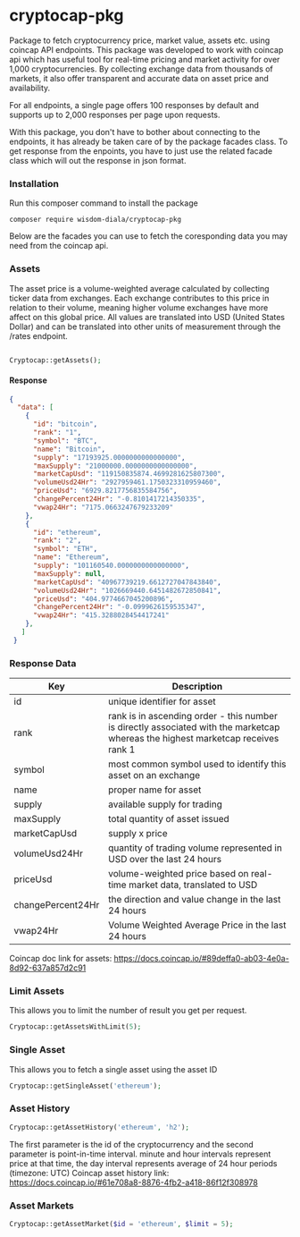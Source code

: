 # cryptocap-pkg
Package to fetch cryptocurrency price, market value, assets etc. using coincap API endpoints.
This package was developed to work with coincap api which has useful tool for real-time pricing and market activity for over 1,000 cryptocurrencies. By collecting exchange data from thousands of markets, it also offer transparent and accurate data on asset price and availability.

For all endpoints, a single page offers 100 responses by default and supports up to 2,000 responses per page upon requests.

With this package, you don't have to bother about connecting to the endpoints, it has already be taken care of by the package facades class. To get response from the enpoints, you have to just use the related facade class which will out the response in json format.

### Installation
Run this composer command to install the package
```
composer require wisdom-diala/cryptocap-pkg
```

Below are the facades you can use to fetch the coresponding data you may need from the coincap api.

### Assets
The asset price is a volume-weighted average calculated by collecting ticker data from exchanges. Each exchange contributes to this price in relation to their volume, meaning higher volume exchanges have more affect on this global price. All values are translated into USD (United States Dollar) and can be translated into other units of measurement through the /rates endpoint.

```php 

Cryptocap::getAssets();

```
#### Response
```json
{
  "data": [
    {
      "id": "bitcoin",
      "rank": "1",
      "symbol": "BTC",
      "name": "Bitcoin",
      "supply": "17193925.0000000000000000",
      "maxSupply": "21000000.0000000000000000",
      "marketCapUsd": "119150835874.4699281625807300",
      "volumeUsd24Hr": "2927959461.1750323310959460",
      "priceUsd": "6929.8217756835584756",
      "changePercent24Hr": "-0.8101417214350335",
      "vwap24Hr": "7175.0663247679233209"
    },
    {
      "id": "ethereum",
      "rank": "2",
      "symbol": "ETH",
      "name": "Ethereum",
      "supply": "101160540.0000000000000000",
      "maxSupply": null,
      "marketCapUsd": "40967739219.6612727047843840",
      "volumeUsd24Hr": "1026669440.6451482672850841",
      "priceUsd": "404.9774667045200896",
      "changePercent24Hr": "-0.0999626159535347",
      "vwap24Hr": "415.3288028454417241"
    },
   ]
 }
```` 
 ### Response Data
 | Key        | Description                |
 |------------|---------------------------|
 |id          |unique identifier for asset|
 |rank        |rank is in ascending order - this number is directly associated with the marketcap whereas the highest marketcap receives rank 1|
 |symbol      |most common symbol used to identify this asset on an exchange|
 |name        |proper name for asset|
 |supply      |available supply for trading|
 |maxSupply   |total quantity of asset issued|
 |marketCapUsd  |supply x price|
 |volumeUsd24Hr |quantity of trading volume represented in USD over the last 24 hours|
 |priceUsd      |volume-weighted price based on real-time market data, translated to USD|
 |changePercent24Hr |the direction and value change in the last 24 hours|
 |vwap24Hr          |Volume Weighted Average Price in the last 24 hours|
 
 Coincap doc link for assets: https://docs.coincap.io/#89deffa0-ab03-4e0a-8d92-637a857d2c91
 
 ### Limit Assets
 This allows you to limit the number of result you get per request.
 ```php
Cryptocap::getAssetsWithLimit(5);
 ```
 ### Single Asset
 This allows you to fetch a single asset using the asset ID
 ```php
 Cryptocap::getSingleAsset('ethereum');
 ```
 ### Asset History
 ```php
 Cryptocap::getAssetHistory('ethereum', 'h2');
 ```
The first parameter is the id of the cryptocurrency and the second parameter is point-in-time interval. minute and hour intervals represent price at that time, the day interval represents average of 24 hour periods (timezone: UTC)
Coincap asset history link: https://docs.coincap.io/#61e708a8-8876-4fb2-a418-86f12f308978

### Asset Markets
```php
Cryptocap::getAssetMarket($id = 'ethereum', $limit = 5);
```

